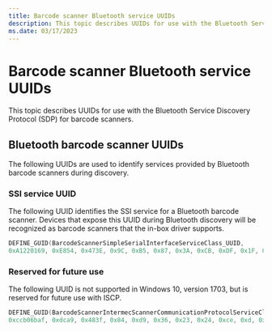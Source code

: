 ```yaml
---
title: Barcode scanner Bluetooth service UUIDs
description: This topic describes UUIDs for use with the Bluetooth Service Discovery Protocol (SDP) for barcode scanners.
ms.date: 03/17/2023
---
```


# Barcode scanner Bluetooth service UUIDs

This topic describes UUIDs for use with the Bluetooth Service Discovery Protocol (SDP) for barcode scanners.

## Bluetooth barcode scanner UUIDs

The following UUIDs are used to identify services provided by Bluetooth barcode scanners during discovery.

### SSI service UUID

The following UUID identifies the SSI service for a Bluetooth barcode scanner. Devices that expose this UUID during Bluetooth discovery will be recognized as barcode scanners that the in-box driver supports.

```cpp
DEFINE_GUID(BarcodeScannerSimpleSerialInterfaceServiceClass_UUID, 
0xA1220169, 0xE854, 0x473E, 0x9C, 0xB5, 0x87, 0x3A, 0xCB, 0xDF, 0x1F, 0x13)
```

### Reserved for future use

The following UUID is not supported in Windows 10, version 1703, but is reserved for future use with ISCP.

```cpp
DEFINE_GUID(BarcodeScannerIntermecScannerCommunicationProtocolServiceClass_UUID, 
0xccb06baf, 0xdca9, 0x483f, 0x84, 0xd9, 0x36, 0x23, 0x24, 0xce, 0xd, 0x97)
```
